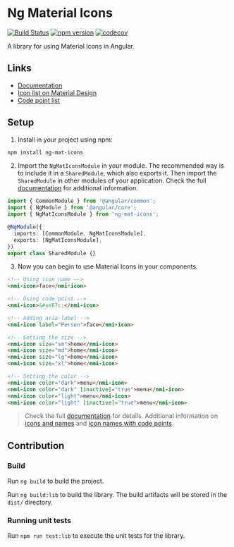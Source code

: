 # Ng Material Icons

[![Build Status](https://travis-ci.com/dricholm/ng-mat-icons.svg?branch=master)](https://travis-ci.com/dricholm/ng-mat-icons)
[![npm version](https://badge.fury.io/js/ng-mat-icons.svg)](https://badge.fury.io/js/ng-mat-icons)
[![codecov](https://codecov.io/gh/dricholm/ng-mat-icons/branch/master/graph/badge.svg)](https://codecov.io/gh/dricholm/ng-mat-icons)

A library for using Material Icons in Angular.

## Links

- [Documentation](https://dricholm.github.io/ng-mat-icons/)
- [Icon list on Material Design](https://material.io/tools/icons/)
- [Code point list](https://github.com/google/material-design-icons/blob/master/iconfont/codepoints)

## Setup

1. Install in your project using npm:

```bash
npm install ng-mat-icons
```

2. Import the `NgMatIconsModule` in your module. The recommended way is to include it in a `SharedModule`, which also exports it. Then import the `SharedModule` in other modules of your application. Check the full [documentation](https://dricholm.github.io/ng-mat-icons/) for additional information.

```typescript
import { CommonModule } from '@angular/common';
import { NgModule } from '@angular/core';
import { NgMatIconsModule } from 'ng-mat-icons';

@NgModule({
  imports: [CommonModule, NgMatIconsModule],
  exports: [NgMatIconsModule],
})
export class SharedModule {}
```

3. Now you can begin to use Material Icons in your components.

```html
<!-- Using icon name -->
<nmi-icon>face</nmi-icon>

<!-- Using code point -->
<nmi-icon>&#xe87c;</nmi-icon>

<!-- Adding aria-label -->
<nmi-icon label="Person">face</nmi-icon>

<!-- Setting the size -->
<nmi-icon size="sm">home</nmi-icon>
<nmi-icon size="md">home</nmi-icon>
<nmi-icon size="lg">home</nmi-icon>
<nmi-icon size="xl">home</nmi-icon>

<!-- Setting the color -->
<nmi-icon color="dark">menu</nmi-icon>
<nmi-icon color="dark" [inactive]="true">menu</nmi-icon>
<nmi-icon color="light">menu</nmi-icon>
<nmi-icon color="light" [inactive]="true">menu</nmi-icon>
```

> Check the full [documentation](https://dricholm.github.io/ng-mat-icons/) for details. Additional information on [icons and names](https://material.io/tools/icons/) and [icon names with code points](https://github.com/google/material-design-icons/blob/master/iconfont/codepoints).

## Contribution

### Build

Run `ng build` to build the project.

Run `ng build:lib` to build the library. The build artifacts will be stored in the `dist/` directory.

### Running unit tests

Run `npm run test:lib` to execute the unit tests for the library.
